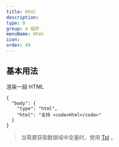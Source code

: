```yaml
---
title: Html
description: 
type: 0
group: ⚙ 组件
menuName: Html
icon: 
order: 49
---
```


## 基本用法

渲染一段 HTML

```schema:height="200"
{
  "body": {
    "type": "html",
    "html": "支持 <code>Html</code>"
  }
}
```

> 当需要获取数据域中变量时，使用 [Tpl](./tpl) 。






